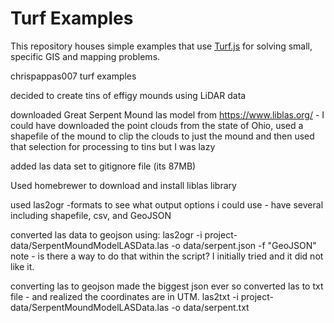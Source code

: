 # Turf Examples

This repository houses simple examples that use [Turf.js](http://turfjs.org/) for solving small, specific GIS and mapping problems.

chrispappas007 turf examples

decided to create tins of effigy mounds using LiDAR data

downloaded Great Serpent Mound las model from https://www.liblas.org/ - I could have downloaded the point clouds from the state of Ohio, used a shapefile of the mound to clip the clouds to just the mound and then used that selection for processing to tins but I was lazy

added las data set to gitignore file (its 87MB)

Used homebrewer to download and install liblas library

used las2ogr -formats to see what output options i could use - have several including shapefile, csv, and GeoJSON

converted las data to geojson using:
    las2ogr -i project-data/SerpentMoundModelLASData.las -o data/serpent.json -f "GeoJSON"
note - is there a way to do that within the script? I initially tried and it did not like it.

converting las to geojson made the biggest json ever so converted las to txt file - and realized the coordinates are in UTM.
las2txt -i project-data/SerpentMoundModelLASData.las -o data/serpent.txt

